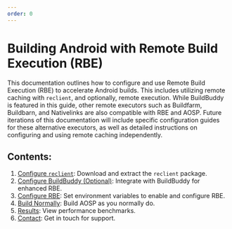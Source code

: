 ```yaml
---
order: 0
---
```


# Building Android with Remote Build Execution (RBE)

This documentation outlines how to configure and use Remote Build Execution (RBE) to accelerate Android builds. This includes utilizing remote caching with `reclient`, and optionally, remote execution. While BuildBuddy is featured in this guide, other remote executors such as Buildfarm, Buildbarn, and Nativelinks are also compatible with RBE and AOSP. Future iterations of this documentation will include specific configuration guides for these alternative executors, as well as detailed instructions on configuring and using remote caching independently.

## Contents:

1.  [Configure `reclient`](configure-reclient.md): Download and extract the `reclient` package.
2.  [Configure BuildBuddy (Optional)](configure-buildbuddy.md): Integrate with BuildBuddy for enhanced RBE.
3.  [Configure RBE](configure-rbe.md): Set environment variables to enable and configure RBE.
4.  [Build Normally](../building-101/building.md): Build AOSP as you normally do.
5.  [Results](results.md): View performance benchmarks.
6.  [Contact](contact.md): Get in touch for support.
